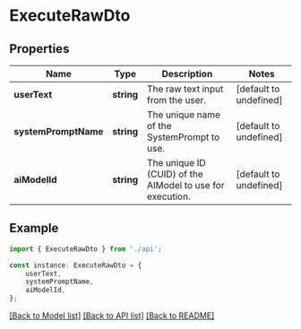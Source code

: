 # ExecuteRawDto


## Properties

Name | Type | Description | Notes
------------ | ------------- | ------------- | -------------
**userText** | **string** | The raw text input from the user. | [default to undefined]
**systemPromptName** | **string** | The unique name of the SystemPrompt to use. | [default to undefined]
**aiModelId** | **string** | The unique ID (CUID) of the AIModel to use for execution. | [default to undefined]

## Example

```typescript
import { ExecuteRawDto } from './api';

const instance: ExecuteRawDto = {
    userText,
    systemPromptName,
    aiModelId,
};
```

[[Back to Model list]](../README.md#documentation-for-models) [[Back to API list]](../README.md#documentation-for-api-endpoints) [[Back to README]](../README.md)
